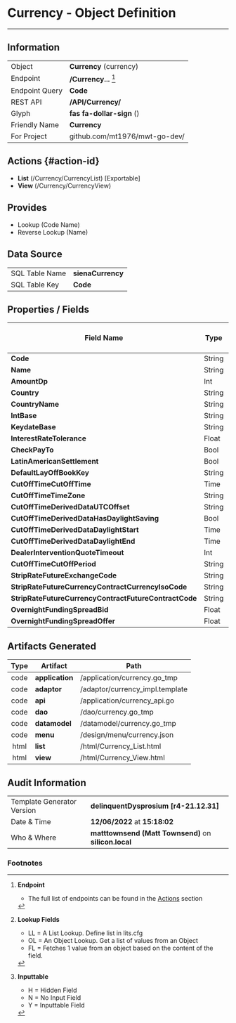 # **Currency** - Object Definition
---
##  Information
|   |   |
|---|---|
|Object         |**Currency** (currency) |
|Endpoint 	    |**/Currency...** [^1]|
|Endpoint Query |**Code**|
|REST API|**/API/Currency/**|
Glyph|**fas fa-dollar-sign** ()
Friendly Name|**Currency**|
|For Project    |github.com/mt1976/mwt-go-dev/|

##  Actions {#action-id}
* **List** (/Currency/CurrencyList) [Exportable]
* **View** (/Currency/CurrencyView)











##  Provides
 * Lookup (Code Name)
 * Reverse Lookup (Name)





##  Data Source 
|   |   |
|---|---|
SQL Table Name       | **sienaCurrency**
SQL Table Key | **Code**



##  Properties / Fields
| Field Name| Type | Mandatory | Core | Virtual | Overide | Lookup [^2]| Lookup Object      | Lookup Field Source         | Lookup Return Value                | Inputable [^3]|DB Column|Default Value|
| -- | --  | :--: | :--: | :--: |:--: |:--: |:--: |-- |-- |:--: |-- | --|
|**Code**|String|true|true|false|false|||||Y|Code||
|**Name**|String|false|true|false|false|||||Y|Name||
|**AmountDp**|Int|false|true|false|false|||||Y|AmountDp|0|
|**Country**|String|false|true|false|false|||||Y|Country||
|**CountryName**|String|false|true|false|false|||||Y|CountryName||
|**IntBase**|String|false|true|false|false|||||Y|IntBase||
|**KeydateBase**|String|false|true|false|false|||||Y|KeydateBase||
|**InterestRateTolerance**|Float|false|true|false|false|||||Y|InterestRateTolerance|0.00|
|**CheckPayTo**|Bool|false|true|false|false|||||Y|CheckPayTo|True|
|**LatinAmericanSettlement**|Bool|false|true|false|false|||||Y|LatinAmericanSettlement|True|
|**DefaultLayOffBookKey**|String|false|true|false|false|||||Y|DefaultLayOffBookKey||
|**CutOffTimeCutOffTime**|Time|false|true|false|false|||||Y|CutOffTimeCutOffTime||
|**CutOffTimeTimeZone**|String|false|true|false|false|||||Y|CutOffTimeTimeZone||
|**CutOffTimeDerivedDataUTCOffset**|String|false|true|false|false|||||Y|CutOffTimeDerivedDataUTCOffset||
|**CutOffTimeDerivedDataHasDaylightSaving**|Bool|false|true|false|false|||||Y|CutOffTimeDerivedDataHasDaylightSaving|True|
|**CutOffTimeDerivedDataDaylightStart**|Time|false|true|false|false|||||Y|CutOffTimeDerivedDataDaylightStart||
|**CutOffTimeDerivedDataDaylightEnd**|Time|false|true|false|false|||||Y|CutOffTimeDerivedDataDaylightEnd||
|**DealerInterventionQuoteTimeout**|Int|false|true|false|false|||||Y|DealerInterventionQuoteTimeout|0|
|**CutOffTimeCutOffPeriod**|String|false|true|false|false|||||Y|CutOffTimeCutOffPeriod||
|**StripRateFutureExchangeCode**|String|false|true|false|false|||||Y|StripRateFutureExchangeCode||
|**StripRateFutureCurrencyContractCurrencyIsoCode**|String|false|true|false|false|||||Y|StripRateFutureCurrencyContractCurrencyIsoCode||
|**StripRateFutureCurrencyContractFutureContractCode**|String|false|true|false|false|||||Y|StripRateFutureCurrencyContractFutureContractCode||
|**OvernightFundingSpreadBid**|Float|false|true|false|false|||||Y|OvernightFundingSpreadBid|0.00|
|**OvernightFundingSpreadOffer**|Float|false|true|false|false|||||Y|OvernightFundingSpreadOffer|0.00|


##  Artifacts Generated
| Type | Artifact | Path|
| :--: | -- | -- |
| code | **application** | /application/currency.go_tmp |
| code | **adaptor** | /adaptor/currency_impl.template |
| code | **api** | /application/currency_api.go |
| code | **dao** | /dao/currency.go_tmp |
| code | **datamodel** | /datamodel/currency.go_tmp |
| code | **menu** | /design/menu/currency.json |
| html | **list** | /html/Currency_List.html |
| html | **view** | /html/Currency_View.html |


## Audit Information
|   |   |
|---|---|
Template Generator Version   | **delinquentDysprosium [r4-21.12.31]**
Date & Time		     | **12/06/2022** at **15:18:02**
Who & Where		     | **matttownsend (Matt Townsend)** on **silicon.local**

### Footnotes
[^1]: **Endpoint**
    * The full list of endpoints can be found in the [Actions](#action-id) section
[^2]: **Lookup Fields**
    * LL = A List Lookup. Define list in lits.cfg
    * OL = An Object Lookup. Get a list of values from an Object
    * FL = Fetches 1 value from an object based on the content of the field. 
[^3]: **Inputtable**   
    * H = Hidden Field
    * N = No Input Field
    * Y = Inputtable Field